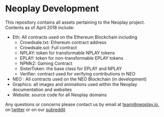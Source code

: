 # Neoplay Development

This repository contains all assets pertaining to the Neoplay project.<br />
Contents as of April 2018 include:
* Eth: All contracts used on the Ethereum Blockchain including
  * Crowdsale.txt: Ethereum contract address
  * Crowdsale.sol: Full contract
  * NPLAY: token for transformable NPLAY tokens
  * EPLAY: token for non-transformable EPLAY tokens
  * NPMk2: Gaming Contract
  * SisterToken: the base class for EPLAY and NPLAY
  * Verifier: contract used for verifying contributions in NEO
* NEO : All contracts used on the NEO Blockchain (in development)
* Graphics: all images and animations used within the Neoplay documentation and websites
* Website: source code for all Neoplay domains

Any questions or concerns please contact us by email at team@neoplay.io, on [twitter](https://twitter.com/NeoplayPlatform) or on our [subreddit](http://www.reddit.com/r/NeoplayProject)
